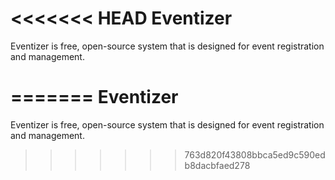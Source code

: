 <<<<<<< HEAD
Eventizer
=========

Eventizer is free, open-source system that is designed for event registration and management.  

=======
Eventizer
=========

Eventizer is free, open-source system that is designed for event registration and management.  

>>>>>>> 763d820f43808bbca5ed9c590edb8dacbfaed278
